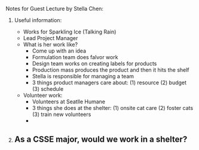 Notes for Guest Lecture by Stella Chen: 

1. Useful information:
   - Works for Sparkling Ice (Talking Rain)
   - Lead Project Manager
   - What is her work like?
       - Come up with an idea
       - Formulation team does falvor work
       - Design team works on creating labels for products
       - Production mass produces the product and then it hits the shelf
       - Stella is responsible for managing a team
       - 3 things product managers care about: (1) resource (2) budget (3) schedule
   - Volunteer work:
       - Volunteers at Seatlle Humane
       - 3 things she does at the shelter: (1) onsite cat care (2) foster cats (3) train new volunteers
       - 




2. As a CSSE major, would we work in a shelter?
   - 
